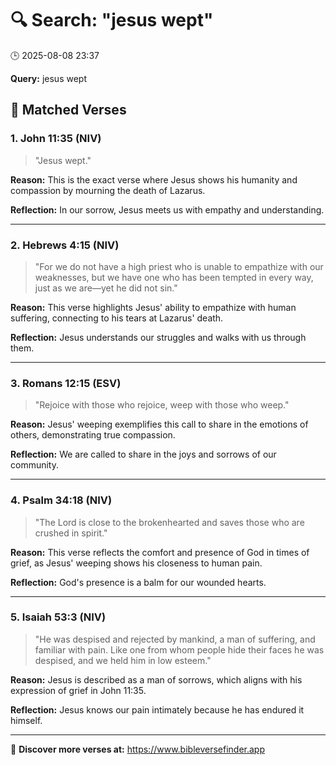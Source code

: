 # 🔍 Search: "jesus wept"
🕒 2025-08-08 23:37

**Query:** jesus wept

## 📖 Matched Verses

### 1. John 11:35 (NIV)
> "Jesus wept."

**Reason:** This is the exact verse where Jesus shows his humanity and compassion by mourning the death of Lazarus.

**Reflection:** In our sorrow, Jesus meets us with empathy and understanding.

---

### 2. Hebrews 4:15 (NIV)
> "For we do not have a high priest who is unable to empathize with our weaknesses, but we have one who has been tempted in every way, just as we are—yet he did not sin."

**Reason:** This verse highlights Jesus' ability to empathize with human suffering, connecting to his tears at Lazarus' death.

**Reflection:** Jesus understands our struggles and walks with us through them.

---

### 3. Romans 12:15 (ESV)
> "Rejoice with those who rejoice, weep with those who weep."

**Reason:** Jesus' weeping exemplifies this call to share in the emotions of others, demonstrating true compassion.

**Reflection:** We are called to share in the joys and sorrows of our community.

---

### 4. Psalm 34:18 (NIV)
> "The Lord is close to the brokenhearted and saves those who are crushed in spirit."

**Reason:** This verse reflects the comfort and presence of God in times of grief, as Jesus' weeping shows his closeness to human pain.

**Reflection:** God's presence is a balm for our wounded hearts.

---

### 5. Isaiah 53:3 (NIV)
> "He was despised and rejected by mankind, a man of suffering, and familiar with pain. Like one from whom people hide their faces he was despised, and we held him in low esteem."

**Reason:** Jesus is described as a man of sorrows, which aligns with his expression of grief in John 11:35.

**Reflection:** Jesus knows our pain intimately because he has endured it himself.

---

🔗 **Discover more verses at:** https://www.bibleversefinder.app
